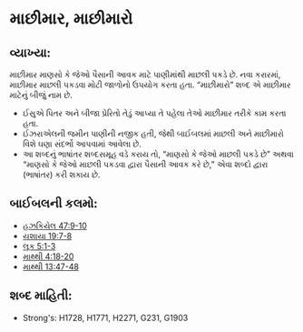 # માછીમાર, માછીમારો 

## વ્યાખ્યા: 

માછીમાર માણસો કે જેઓ પૈસાની આવક માટે પાણીમાંથી માછલી પકડે છે.
નવા કરારમાં, માછીમાર માછલી પકડવા મોટી જાળોનો ઉપયોગ કરતા હતા.
“માછીમારો” શબ્દ એ માછીમાર માટેનું બીજું નામ છે.

* ઈસુએ પિતર અને બીજા પ્રેરિતો તેડું આપ્યા તે પહેલા તેઓ માછીમાર તરીકે કામ કરતા હતા.
* ઈઝરાએલની જમીન પાણીની નજીક હતી, જેથી બાઈબલમાં માછલી અને માછીમારો વિશે ઘણા સંદર્ભો આપવામાં આવેલા છે.
* આ શબ્દનું ભાષાંતર શબ્દસમૂહ વડે કરાય તો, “માણસો કે જેઓ માછલી પકડે છે” અથવા “માણસો કે જેઓ માછલી પકડવા દ્વારા પૈસાની આવક કરે છે,” એવા શબ્દો દ્વારા (ભાષાંતર) કરી શકાય છે.

## બાઈબલની કલમો: 

* [હઝકિયેલ 47:9-10](rc://gu/tn/help/ezk/47/09)
* [યશાયા 19:7-8](rc://gu/tn/help/isa/19/07)
* [લૂક 5:1-3](rc://gu/tn/help/luk/05/01)
* [માથ્થી 4:18-20](rc://gu/tn/help/mat/04/18)
* [માથ્થી 13:47-48](rc://gu/tn/help/mat/13/47)

## શબ્દ માહિતી: 

* Strong's: H1728, H1771, H2271, G231, G1903
